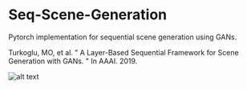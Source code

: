 # Seq-Scene-Generation

Pytorch implementation for sequential scene generation using GANs. 

Turkoglu, MO, et al. " A Layer-Based Sequential Framework for Scene Generation with GANs. " 
In AAAI. 2019.

![alt text](https://raw.githubusercontent.com/0zgur0/Seq_Scene_Gen/master/imgs/intro.png)
